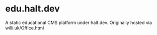 # edu.halt.dev
A static educational CMS platform under halt.dev. Originally hosted via willi.uk/Office.html
